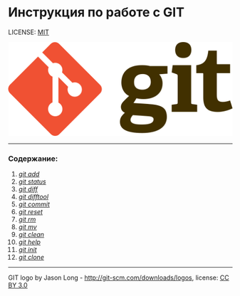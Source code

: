 # Инструкция по работе с GIT

LICENSE: [MIT](./license.md)

![git-logo](./assets/git-logo.png)

---

### Содержание:

1. [*git add*](./git_add.md)
2. [*git status*](./git_status.md)
3. [*git diff*](./git_diff.md)
4. [*git difftool*](./git_difftool.md)
5. [*git commit*](./git_commit.md)
6. [*git reset*](./git_reset.md)
7. [*git rm*](./git_rm.md)
8. [*git mv*](./git_mv.md)
9. [*git clean*](./git_clean.md)
10. [*git help*](./git_help.md)
11. [*git init*](./git_init.md)
12. [*git clone*](./git_clone.md)


---
GIT logo by Jason Long - http://git-scm.com/downloads/logos, license: [CC BY 3.0](https://creativecommons.org/licenses/by/3.0/)